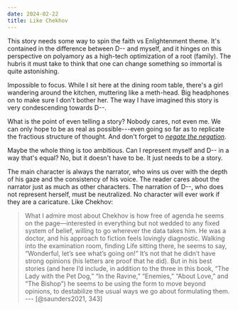 ```yaml
---
date: 2024-02-22
title: Like Chekhov
---
```


This story needs some way to spin the faith vs Enlightenment theme. It's contained in the difference between D-- and myself, and it hinges on this perspective on polyamory as a high-tech optimization of a root (family). The hubris it must take to think that one can change something so immortal is quite astonishing.

Impossible to focus. While I sit here at the dining room table, there's a girl wandering around the kitchen, muttering like a meth-head. Big headphones on to make sure I don't bother her. The way I have imagined this story is very condescending towards D--.

What is the point of even telling a story? Nobody cares, not even me. We can only hope to be as real as possible---even going so far as to replicate the fractious structure of thought. And don't forget to *[negate the negation](https://youtu.be/xyqvEJs93oc?si=bvLl8_7MV6rVaCJW)*.

Maybe the whole thing is too ambitious. Can I represent myself and D-- in a way that's equal? No, but it doesn't have to be. It just needs to be a story.

The main character is always the narrator, who wins us over with the depth of his gaze and the consistency of his voice. The reader cares about the narrator just as much as other characters. The narration of D--, who does not represent herself, must be neutralized. No character will ever work if they are a caricature. Like Chekhov:

> What I admire most about Chekhov is how free of agenda he seems on the page—interested in everything but not wedded to any fixed system of belief, willing to go wherever the data takes him. He was a doctor, and his approach to fiction feels lovingly diagnostic. Walking into the examination room, finding Life sitting there, he seems to say, “Wonderful, let’s see what’s going on!” It’s not that he didn’t have strong opinions (his letters are proof that he did). But in his best stories (and here I’d include, in addition to the three in this book, “The Lady with the Pet Dog,” “In the Ravine,” “Enemies,” “About Love,” and “The Bishop”) he seems to be using the form to move beyond opinions, to destabilize the usual ways we go about formulating them. --- [@saunders2021, 343]
